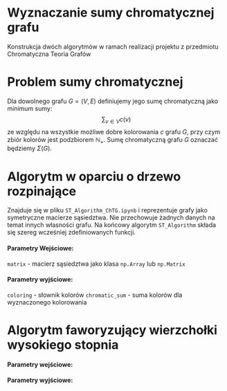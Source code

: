 # Wyznaczanie sumy chromatycznej grafu
Konstrukcja dwóch algorytmów w ramach realizacji projektu z przedmiotu Chromatyczna Teoria Grafów
# Problem sumy chromatycznej
Dla dowolnego grafu $G=(V,E)$ definiujemy jego sumę chromatyczną jako minimum sumy: $$\sum_{v\in V} c(v)$$ ze względu na wszystkie możliwe dobre kolorowania $c$ grafu $G$, przy czym zbiór kolorów jest podzbiorem $\mathbb{N}_{+}$. Sumę chromatyczną grafu $G$ oznaczać będziemy $\Sigma(G)$.
# Algorytm w oparciu o drzewo rozpinające
Znajduje się w pliku ```ST_Algorithm_ChTG.ipynb``` i reprezentuje grafy jako symetryczne macierze sąsiedztwa. Nie przechowuje żadnych danych na temat innych własności grafu. Na końcowy algorytm ```ST_Algorithm``` składa się szereg wcześniej zdefiniowanych funkcji.
#### Parametry Wejściowe:
```matrix``` - macierz sąsiedztwa jako klasa ```np.Array``` lub ```np.Matrix```
#### Parametry wyjściowe:
```coloring``` - słownik kolorów
```chromatic_sum``` - suma kolorów dla wyznaczonego kolorowania
# Algorytm faworyzujący wierzchołki wysokiego stopnia
#### Parametry wejściowe:
#### Parametry wyjściowe:
